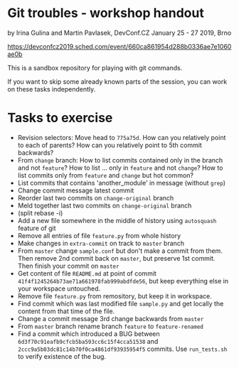 # Git troubles - workshop handout

by Irina Gulina and Martin Pavlasek, DevConf.CZ January 25 - 27 2019, Brno

https://devconfcz2019.sched.com/event/660ca861954d288b0336ae7e1060ae0b

This is a sandbox repository for playing with git commands. 

If you want to skip some already known parts of the session, you can work on these tasks independently.

# Tasks to exercise

* Revision selectors:
  Move head to `775a75d`.
  How can you relatively point to each of parents?
  How can you relatively point to 5th commit backwards?
* From `change` branch:
  How to list commits contained only in the branch and not `feature`?
  How to list ... only in `feature` and not `change`?
  How to list commits only from `feature` and `change` but hot common?
* List commits that contains 'another_module' in message (without `grep`)
* Change commit message latest commit
* Reorder last two commits on `change-original` branch
* Meld together last two commits on `change-original` branch
* (split rebase -i)
* Add a new file somewhere in the middle of history using `autosquash` feature of git
* Remove all entries of file `feature.py` from whole history
* Make changes in `extra-commit` on track to `master` branch
* From `master` change `sample.conf` but don't make a commit from them. Then remove 2nd commit back on `master`, but preserve 1st commit. Then finish your commit on `master`
* Get content of file `README.md` at point of commit `41f4f1245264b73ae71a661978fab999abdfde56`, but keep everything else in your workspace untouched.
* Remove file `feature.py` from remository, but keep it in workspace.
* Find commit which was last modified file `sample.py` and get locally the content from that time of the file.
* Change a commit message 3rd change backwards from `master`
* From `master` branch rename branch `feature` to `feature-renamed`
* Find a commit which introduced a BUG between `6d3f70c91eafb9cfcb5ba593cc6c15f4cca51538` and `2ccc9a5b03dc81c14b70f0ca4861df93935954f5` commits. Use `run_tests.sh` to verify existence of the bug.
